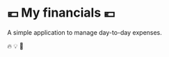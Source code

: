 # :euro: My financials :euro:

A simple application to manage day-to-day expenses.

:fire:
:bulb:
:potable_water:
